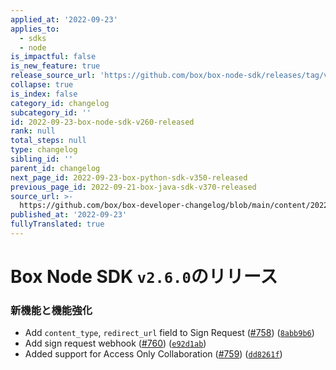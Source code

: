 ```yaml
---
applied_at: '2022-09-23'
applies_to:
  - sdks
  - node
is_impactful: false
is_new_feature: true
release_source_url: 'https://github.com/box/box-node-sdk/releases/tag/v2.6.0'
collapse: true
is_index: false
category_id: changelog
subcategory_id: ''
id: 2022-09-23-box-node-sdk-v260-released
rank: null
total_steps: null
type: changelog
sibling_id: ''
parent_id: changelog
next_page_id: 2022-09-23-box-python-sdk-v350-released
previous_page_id: 2022-09-21-box-java-sdk-v370-released
source_url: >-
  https://github.com/box/box-developer-changelog/blob/main/content/2022/09-23-box-node-sdk-v260-released.md
published_at: '2022-09-23'
fullyTranslated: true
---
```

# Box Node SDK `v2.6.0`のリリース

### 新機能と機能強化

* Add `content_type`, `redirect_url` field to Sign Request ([#758][1]) ([`8abb9b6`][2])
* Add sign request webhook ([#760][3]) ([`e92d1ab`][4])
* Added support for Access Only Collaboration ([#759][5]) ([`dd8261f`][6])

[1]: https://github.com/box/box-node-sdk/issues/758

[2]: https://github.com/box/box-node-sdk/commit/8abb9b602b13cd72c6c8de549d19756ae147b403

[3]: https://github.com/box/box-node-sdk/issues/760

[4]: https://github.com/box/box-node-sdk/commit/e92d1abee5faf58166f4892d7b2e6bc3c6480ac6

[5]: https://github.com/box/box-node-sdk/issues/759

[6]: https://github.com/box/box-node-sdk/commit/dd8261f970c207854058c3ed86ccabf9bec05ea8

